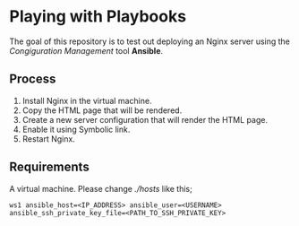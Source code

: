 # Playing with Playbooks

The goal of this repository is to test out deploying an Nginx server using the _Congiguration Management_ tool __Ansible__.

## Process

1. Install Nginx in the virtual machine.
1. Copy the HTML page that will be rendered.
1. Create a new server configuration that will render the HTML page.
1. Enable it using Symbolic link.
1. Restart Nginx.

## Requirements

A virtual machine. Please change _./hosts_ like this;

``` text
ws1 ansible_host=<IP_ADDRESS> ansible_user=<USERNAME> ansible_ssh_private_key_file=<PATH_TO_SSH_PRIVATE_KEY>
```
